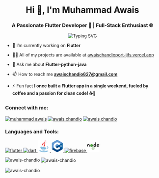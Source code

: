 <h1 align="center">Hi 👋, I'm Muhammad Awais</h1>
<h3 align="center">A Passionate Flutter Developer 🚀 | Full-Stack Enthusiast 🌐</h3>
<p align="center">
  <img src="https://readme-typing-svg.herokuapp.com?color=35F779&lines=Welcome+to+my+GitHub+Profile!;Flutter+Developer+%7C+Open+Source+Contributor;Lifelong+Learner+%7C+Tech+Enthusiast" alt="Typing SVG" />
</p>

- 🔭 I’m currently working on **Flutter**

- 👨‍💻 All of my projects are available at [awaischandioport-jifs.vercel.app](awaischandioport-jifs.vercel.app)

- 💬 Ask me about **Flutter-python-java**

- 📫 How to reach me **awaischandio827@gmail.com**

- ⚡ Fun fact **I once built a Flutter app in a single weekend, fueled by coffee and a passion for clean code! ☕🚀**

<h3 align="left">Connect with me:</h3>
<p align="left">
<a href="https://linkedin.com/in/muhammad awais" target="blank"><img align="center" src="https://raw.githubusercontent.com/rahuldkjain/github-profile-readme-generator/master/src/images/icons/Social/linked-in-alt.svg" alt="muhammad awais" height="30" width="40" /></a>
<a href="https://fb.com/awais chandio" target="blank"><img align="center" src="https://raw.githubusercontent.com/rahuldkjain/github-profile-readme-generator/master/src/images/icons/Social/facebook.svg" alt="awais chandio" height="30" width="40" /></a>
<a href="https://instagram.com/awais chandio" target="blank"><img align="center" src="https://raw.githubusercontent.com/rahuldkjain/github-profile-readme-generator/master/src/images/icons/Social/instagram.svg" alt="awais chandio" height="30" width="40" /></a>
</p>

<h3 align="left">Languages and Tools:</h3>

<p align="left"> 
  <a href="https://flutter.dev" target="_blank" rel="noreferrer"> 
    <img src="https://www.vectorlogo.zone/logos/flutterio/flutterio-icon.svg" alt="flutter" width="40" height="40"/> 
  </a> 
  <a href="https://dart.dev" target="_blank" rel="noreferrer"> 
    <img src="https://www.vectorlogo.zone/logos/dartlang/dartlang-icon.svg" alt="dart" width="40" height="40"/> 
  </a> 
  <a href="https://www.java.com" target="_blank" rel="noreferrer"> 
    <img src="https://raw.githubusercontent.com/devicons/devicon/master/icons/java/java-original.svg" alt="java" width="40" height="40"/> 
  </a> 
  <a href="https://www.w3schools.com/cpp/" target="_blank" rel="noreferrer"> 
    <img src="https://raw.githubusercontent.com/devicons/devicon/master/icons/cplusplus/cplusplus-original.svg" alt="cplusplus" width="40" height="40"/> 
  </a> 
  <a href="https://firebase.google.com/" target="_blank" rel="noreferrer"> 
    <img src="https://www.vectorlogo.zone/logos/firebase/firebase-icon.svg" alt="firebase" width="40" height="40"/> 
  </a> 
  <a href="https://nodejs.org" target="_blank" rel="noreferrer"> 
    <img src="https://raw.githubusercontent.com/devicons/devicon/master/icons/nodejs/nodejs-original-wordmark.svg" alt="nodejs" width="40" height="40"/> 
  </a>
</p>

<p><img align="left" src="https://github-readme-stats.vercel.app/api/top-langs?username=awais-chandio&show_icons=true&locale=en&layout=compact" alt="awais-chandio" /></p>

<p>&nbsp;<img align="center" src="https://github-readme-stats.vercel.app/api?username=awais-chandio&show_icons=true&locale=en" alt="awais-chandio" /></p>

<p><img align="center" src="https://github-readme-streak-stats.herokuapp.com/?user=awais-chandio&" alt="awais-chandio" /></p>
